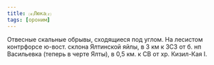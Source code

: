 ```yaml
---
title: ⒜Люка⒵
tags: [ороним]
---
```


Отвесные скальные обрывы, сходящиеся под углом. На лесистом контрфорсе ю-вост.
склона Ялтинской яйлы, в 3 км к ЗСЗ от б. нп Васильевка (теперь в черте Ялты), в
0,5 км. к СВ от хр. Кизил-Кая I.
